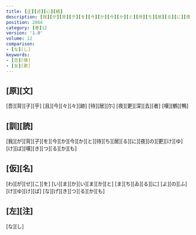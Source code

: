 ```yaml
---
title: [正][述][心][緒]
description: [我][が][背][子][を][今][か][今][か][と][待][ち][居][る][に][夜][の][更][け][ゆ][け][ば][嘆][き][つ][る][か][も]
position: 2864
category: [巻]12
version: '1.0'
volume: 12
comparison:
- [な][し]
keywords:
- [恋][情]
- [女][歌]
---
```


## [原][文]

[吾][背][子][乎] [且][今][々][々][跡] [待][居][尓] [夜][更][深][去][者] [嘆][鶴][鴨]

## [訓][読]

[我][が][背][子][を][今][か][今][か][と][待][ち][居][る][に][夜][の][更][け][ゆ][け][ば][嘆][き][つ][る][か][も]

## [仮][名]

[わ][が][せ][こ][を] [い][ま][か][い][ま][か][と] [ま][ち][ゐ][る][に] [よ][の][ふ][け][ゆ][け][ば] [な][げ][き][つ][る][か][も]

## [左][注]

[な][し]
